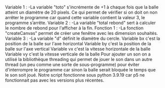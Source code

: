 Variable 1 :
-La variable "toto" s'incrémente de +1 à chaque fois que la balle atteint un diamètre de 20 pixels. Ce qui permet de vérifier si on doit on non arrêter le programme car quand cette variable contient la valeur 3, le programme s’arrête. 
Variable 2 :
-La variable "total rebond" sert à calculer le nombre de rebond pour l'afficher à la fin.
Fonction 1 :
-La fonction "createCanvas" permet de créer une fenêtre avec les dimension souhaités.
Variable 3 :
-La variable "d" définit le diamètre du cercle.
Variable bx c'est la position de la balle sur l'axe horizontal
Variable by c'est la position de la balle sur l'axe vertical
Variable vx c'est la vitesse horizontale de la balle
Variable vy c'est la vitesse verticale de la balle
Pour ajouter un son on a utilisé la bibliothèque threading qui permet de jouer le son dans un autre thread (un peu comme une sorte de sous-programme) pour éviter d'interrompre le programme car sinon la balle serait bloquée le temps que le son soit joué.
Notre script fonctionne sous python 3.9.19 car p5 ne fonctionnait pas avec les versions plus récentes.
